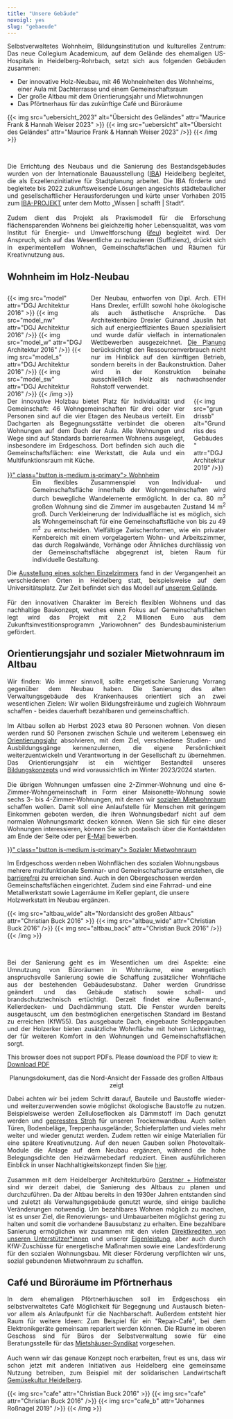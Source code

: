 ```yaml
---
title: "Unsere Gebäude"
novoigl: yes
slug: "gebaeude"
---
```


<p style="text-align: justify">
Selbstverwaltetes Wohnheim, Bildungsinstitution und kulturelles Zentrum: Das
neue Collegium Academicum, auf dem Gelände des ehemaligen US-Hospitals in
Heidelberg-Rohrbach, setzt sich aus folgenden Gebäuden zusammen:

- Der innovative Holz-Neubau, mit 46 Wohneinheiten des Wohnheims, einer Aula mit Dachterrasse und einem
Gemeinschaftsraum
- Der große Altbau mit dem Orientierungsjahr und Mietwohnungen
- Das Pförtnerhaus für das zukünftige Café und Büroräume

{{< img src="uebersicht_2023" alt="Übersicht des Geländes" attr="Maurice Frank & Hannah Weiser 2023" >}}
    {{< img src="uebersicht" alt="Übersicht des Geländes" attr="Maurice Frank & Hannah Weiser 2023" />}}
    <!-- {{< img src="drohne" alt="Übersicht des Geländes" attr="Christian Buck 2016" />}}
    {{< img src="cafe" alt="Übersicht des Geländes" attr="Christian Buck 2016" />}}
    to do: update-->
{{< /img >}}
</p>
<br>
<p style="text-align: justify">
Die Errichtung des Neubaus und die Sanierung des Bestandsgebäudes wurden von der Internationale Bauausstellung (<a href='https://iba.heidelberg.de/de'>IBA</a>) Heidelberg
begleitet, die als Exzellenzinitiative für Stadtplanung arbeitet. Die IBA förderte und begleitete bis 2022 zukunftsweisende
Lösungen angesichts städtebaulicher und gesellschaftlicher Herausforderungen und kürte unser Vorhaben 2015 zum
<a href="https://iba.heidelberg.de/de/projekte/collegium-academicum">IBA-PROJEKT</a> unter dem Motto „Wissen | schafft | Stadt“.
<br><br>
Zudem dient das Projekt als Praxismodell für die Erforschung flächensparenden Wohnens bei gleichzeitig hoher Lebensqualität,
was vom Institut für Energie- und Umweltforschung (<a href="https://www.ifeu.de/projekt/suprastadt/">ifeu</a>) begleitet wird.
Der Anspruch, sich auf das Wesentliche zu reduzieren (Suffizienz), drückt sich in experimentellem Wohnen,
Gemeinschaftsflächen und Räumen für Kreativnutzung aus.
</p>

## Wohnheim im Holz-Neubau

<div class="columns" style="margin-top: 2em;">
    <div class="column">
    {{< img src="model" attr="DGJ Architektur 2016" >}}
        {{< img src="model_nw" attr="DGJ Architektur 2016" />}}
        {{< img src="model_w" attr="DGJ Architektur 2016" />}}
        {{< img src="model_s" attr="DGJ Architektur 2016" />}}
        {{< img src="model_sw" attr="DGJ Architektur 2016" />}}
    {{< /img >}}
    </div>
    <div class="column" style="text-align: justify">
      Der Neubau, entworfen von Dipl. Arch. ETH Hans Drexler, erfüllt sowohl hohe ökologische als auch ästhetische Ansprüche.
      Das Architektenbüro Drexler Guinand Jauslin hat sich auf energieeffizientes Bauen spezialisiert und wurde dafür
      vielfach in internationalen Wettbewerben ausgezeichnet. <a href="http://dgj.eu/portfolio/dgj223-iba-collegium-academicum/">Die Planung</a> berücksichtigt den Ressourcenverbrauch nicht nur im Hinblick auf den künftigen Betrieb, sondern bereits in der Baukonstruktion. Daher wird in der Konstruktion beinahe ausschließlich Holz als nachwachsender Rohstoff verwendet.
    </div>
</div>

<div class="columns">
    <div class="column" style="text-align: justify">
      Der innovative Holzbau bietet Platz für Individualität und Gemeinschaft: 46 Wohngemeinschaften für drei oder vier Personen sind auf die vier Etagen des Neubaus verteilt. Ein Dachgarten als Begegnungsstätte verbindet die oberen Wohnungen auf dem Dach der Aula. Alle Wohnungen und Wege sind auf Standards barrierearmen Wohnens ausgelegt, insbesondere im Erdgeschoss. Dort befinden sich auch die Gemeinschaftsflächen: eine Werkstatt, die Aula und ein Multifunktionsraum mit Küche.
        <br><br>
        <div class="buttons is-centered">
            <a href="{{< relref "/wohnheim" >}}" class="button is-medium is-primary">
                <span class="icon">
                    <i class="icon-home"></i>
                </span>
                <span>Wohnheim</span>
            </a>
</div>
    </div>
    <div class="column">
        {{< img src="grundrissb" alt="Grundriss des Gebäudes" attr="DGJ Architektur 2019" />}}
    </div>
</div>

<div class="columns">
    <div class="column" style="display:flex; align-items: center;">
        <figure>
            {{< video "2017_Interactive_hoousing" >}}
            <figcaption><cite>© DGJ Architekten 2018</cite></figcaption>
        </figure>
    </div>
    <div class="column" style="text-align: justify">
      Ein flexibles Zusammenspiel von Individual- und Gemeinschaftsfläche innerhalb der Wohngemeinschaften wird durch bewegliche Wandelemente ermöglicht.
      In der ca. 80 m<sup>2</sup> großen Wohnung sind die Zimmer im ausgebauten Zustand 14 m<sup>2</sup> groß.
      Durch Verkleinerung der Individualfläche ist es möglich, sich als Wohngemeinschaft für eine Gemeinschaftsfläche von bis zu 49 m<sup>2</sup> zu entscheiden.
      Vielfältige Zwischenformen, wie ein privater Kernbereich mit einem vorgelagertem Wohn- und Arbeitszimmer, das durch Regalwände, Vorhänge oder Ähnliches durchlässig von der Gemeinschaftsfläche abgegrenzt ist, bieten Raum für individuelle Gestaltung.
    </div>
</div>

<p style="text-align: justify">
Die <a href="/zimmermodell">Ausstellung eines solchen Einzelzimmers</a> fand in der Vergangenheit an verschiedenen Orten in Heidelberg statt, beispielsweise auf dem Universitätsplatz.
Zur Zeit befindet sich das Modell auf <a href="/anfahrt">unserem Gelände</a>.
<br><br>
Für den innovativen Charakter im Bereich flexiblen Wohnens und das nachhaltige Baukonzept, welches einen Fokus auf Gemeinschaftsflächen legt wird das Projekt mit 2,2 Millionen Euro aus dem Zukunftsinvestitionsprogramm „Variowohnen“  des Bundesbauministerium gefördert.
</p>

## Orientierungsjahr und sozialer Mietwohnraum im Altbau

<p style="text-align: justify">
Wir finden: Wo immer sinnvoll, sollte energetische Sanierung Vorrang gegenüber dem Neubau haben.
Die Sanierung des alten Verwaltungsgebäude des Krankenhauses orientiert sich an zwei wesentlichen
Zielen: Wir wollen Bildungsfreiräume und zugleich Wohnraum schaffen - beides dauerhaft bezahlbaren und gemeinschaftlich.
<br><br>
Im Altbau sollen ab Herbst 2023 etwa 80 Personen wohnen.
Von diesen werden rund 50 Personen zwischen Schule und weiterem Lebensweg ein <a href="https://faltr.de/">Orientierungsjahr</a>
absolvieren, mit dem Ziel, verschiedene Studien- und Ausbildungsgänge kennenzulernen, die eigene Persönlichkeit weiterzuentwickeln
und Verantwortung in der Gesellschaft zu übernehmen.
Das Orientierungsjahr ist ein wichtiger Bestandteil unseres <a href="/bildung/">Bildungskonzepts</a> und wird voraussichtlich im
Winter 2023/2024 starten.
<br><br>
Die übrigen Wohnungen umfassen eine 2-Zimmer-Wohnung und eine 6-Zimmer-Wohngemeinschaft in Form einer Maisonette-Wohnung
sowie sechs 3- bis 4-Zimmer-Wohnungen, mit denen wir <a href="https://www.bmwsb.bund.de/Webs/BMWSB/DE/themen/stadt-wohnen/wohnraumfoerderung/soziale-wohnraumfoerderung/soziale-wohnraumfoerderung-node.html">sozialen Mietwohnraum</a> schaffen wollen.
Damit soll eine Anlaufstelle für Menschen mit geringem Einkommen geboten werden, die ihren Wohnungsbedarf nicht auf dem
normalen Wohnungsmarkt decken können. Wenn Sie sich für eine dieser Wohnungen interessieren, können Sie sich postalisch über die Kontaktdaten
am Ende der Seite oder per <a href="mailto:einziehen.altbau@collegiumacademicum.de">E-Mail</a> bewerben.
<div class="buttons is-centered">
<a href="{{< relref "/mietwohnraum" >}}" class="button is-medium is-primary">
                <span class="icon">
                    <i class="icon-home"></i>
                </span>
                <span>Sozialer Mietwohnraum</span>
            </a>
</div>

Im Erdgeschoss werden neben Wohnflächen des sozialen Wohnungsbaus mehrere multifunktionale Seminar- und Gemeinschaftsräume
entstehen, die <a href="/barrierefreiheit">barrierefrei</a> zu erreichen sind.
Auch in den Obergeschossen werden Gemeinschaftsflächen eingerichtet.
Zudem sind eine Fahrrad- und eine Metallwerkstatt sowie Lagerräume im Keller geplant, die unsere Holzwerkstatt im Neubau ergänzen.
</p>

{{< img src="altbau_wide" alt="Nordansicht des großen Altbaus" attr="Christian Buck 2016" >}}
    {{< img src="altbau_wide" attr="Christian Buck 2016" />}}
    {{< img src="altbau_back" attr="Christian Buck 2016" />}}
{{< /img >}}

<br>
<p style="text-align: justify">
Bei der Sanierung geht es im Wesentlichen um drei Aspekte: eine Umnutzung von Büroräumen in Wohnräume, eine
energetisch anspruchsvolle Sanierung sowie die Schaffung zusätzlicher Wohnfläche aus der bestehenden Gebäudesubstanz.
Daher werden Grundrisse geändert und das Gebäude statisch sowie schall- und brandschutztechnisch ertüchtigt.
Derzeit findet eine Außenwand-, Kellerdecken- und Dachdämmung statt. Die Fenster wurden bereits ausgetauscht, um den
bestmöglichen energetischen Standard im Bestand zu erreichen (KfW55).
Das ausgebaute Dach, eingebaute Schleppgauben und der Holzerker bieten zusätzliche Wohnfläche mit hohem Lichteintrag,
der für weiteren Komfort in den Wohnungen und Gemeinschaftsflächen sorgt.
</p>
<object data="altbau_fassade_nord.pdf" type="application/pdf" width="100%" height="100%">
    This browser does not support PDFs. Please download the PDF to view it: <a href="altbau_fassade_nord.pdf">Download PDF</a>
</object>
<p><center>Planungsdokument, das die Nord-Ansicht der Fassade des großen Altbaus zeigt</center></p>

<p style="text-align: justify">
Dabei achten wir bei jedem Schritt darauf, Bauteile und Baustoffe wieder- und weiterzuverwenden sowie möglichst
ökologische Baustoffe zu nutzen. Beispielsweise werden Zelluloseflocken als Dämmstoff im Dach genutzt werden und
<a href="https://stramentec.com/">gepresstes Stroh</a> für unseren Trockenwandbau. Auch sollen Türen, Bodenbeläge,
Treppenhausgeländer, Schieferplatten und vieles mehr weiter und wieder genutzt werden.
Zudem retten wir einige Materialien für eine spätere Kreativnutzung. Auf den neuen Gauben sollen
Photovoltaik-Module die Anlage auf dem Neubau ergänzen, während die hohe Belegungsdichte den Heizwärmebedarf
reduziert. Einen ausführlicheren Einblick in unser Nachhaltigkeitskonzept finden Sie <a href="/nachhaltigkeit">hier</a>.
<br><br>
Zusammen mit dem Heidelberger Architekturbüro <a href="https://gerstner-hofmeister.de/">Gerstner + Hofmeister</a> sind wir derzeit
dabei, die Sanierung des Altbaus zu planen und durchzuführen. Da der Altbau bereits in den 1930er Jahren entstanden
sind und zuletzt als Verwaltungsgebäude genutzt wurde, sind einige bauliche Veränderungen notwendig.
Um bezahlbares Wohnen möglich zu machen, ist es unser Ziel, die Renovierungs- und Umbauarbeiten möglichst gering zu
halten und somit die vorhandene Bausubstanz zu erhalten.
Eine bezahlbare Sanierung ermöglichen wir zusammen mit den vielen <a href="https://collegiumacademicum.de/direktkredite/">Direktkrediten von unseren Unterstützer*innen</a>
und unserer <a href="https://collegiumacademicum.de/aktionen/">Eigenleistung</a>, aber auch durch KfW-Zuschüsse für energetische
Maßnahmen sowie eine Landesförderung für den sozialen Wohnungsbau. Mit dieser Förderung verpflichten wir uns, sozial
gebundenen Mietwohnraum zu schaffen.
</p>

## Café und Büroräume im Pförtnerhaus

<p style="text-align: justify">
In dem ehemaligen Pförtnerhäuschen soll im Erdgeschoss ein selbstverwaltetes Café Möglichkeit für Begegnung und
Austausch bieten- vor allem als Anlaufpunkt für die Nachbarschaft.
Außerdem entsteht hier Raum für weitere Ideen: Zum Beispiel für ein "Repair-Café", bei dem Elektronikgeräte gemeinsam
repariert werden können. Die Räume im oberen Geschoss sind für Büros der Selbstverwaltung
sowie für eine Beratungsstelle für das <a href="https://www.syndikat.org/de/unternehmensverbund/">Mietshäuser-Syndikat</a>
vorgesehen.
<br><br>
Auch wenn wir das genaue Konzept noch erarbeiten, freut es uns, dass wir schon jetzt mit anderen Initiativen aus
Heidelberg eine gemeinsame Nutzung betreiben, zum Beispiel mit der solidarischen Landwirtschaft
<a href="https://gemuesekultur-heidelberg.de/">Gemüsekultur Heidelberg</a>.
</p>

{{< img src="cafe" attr="Christian Buck 2016" >}}
    {{< img src="cafe" attr="Christian Buck 2016" />}}
    {{< img src="cafe_b" attr="Johannes Roßnagel 2019" />}}
{{< /img >}}
